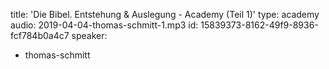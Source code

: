 title: 'Die Bibel. Entstehung & Auslegung - Academy (Teil 1)'
type: academy
audio: 2019-04-04-thomas-schmitt-1.mp3
id: 15839373-8162-49f9-8936-fcf784b0a4c7
speaker:
  - thomas-schmitt
